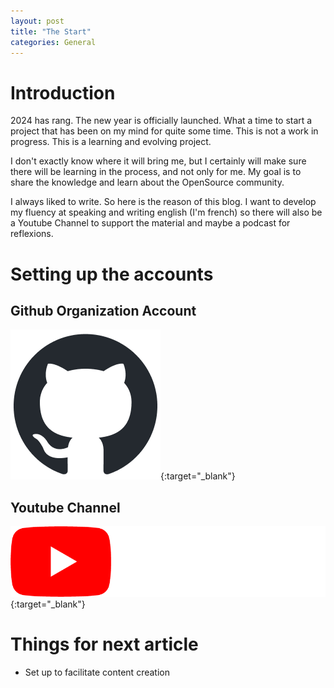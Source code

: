 ```yaml
---
layout: post
title: "The Start"
categories: General
---
```

# Introduction
2024 has rang. The new year is officially launched. What a time to start a project that has been on my mind for quite some time. This is not a work in progress. This is a learning and evolving project.

I don't exactly know where it will bring me, but I certainly will make sure there will be learning in the process, and not only for me. My goal is to share the knowledge and learn about the OpenSource community.

I always liked to write. So here is the reason of this blog. I want to develop my fluency at speaking and writing english (I'm french) so there will also be a Youtube Channel to support the material and maybe a podcast for reflexions.

# Setting up the accounts
## Github Organization Account
[![SimpleOpenSource Github Page](/assets/icons/github-mark/github-mark.png)](https://github.com/SimpleOpenSource){:target="_blank"}

## Youtube Channel
[![SimpleOpenSource YouTube Channel](/assets/icons/youtube_full_color_dark_logo/digital_and_tv/yt_logo_rgb_dark.png)](https://www.youtube.com/@SimpleOpenSource){:target="_blank"}

# Things for next article
* Set up to facilitate content creation
